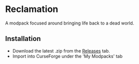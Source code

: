 # Reclamation
A modpack focused around bringing life back to a dead world.

## Installation
* Download the latest .zip from the [Releases](https://github.com/ACCBDD/reclamation-dev/releases) tab.
* Import into CurseForge under the 'My Modpacks' tab
